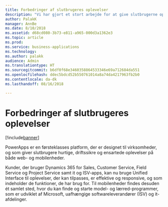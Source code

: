```yaml
---
title: Forbedringer af slutbrugeres oplevelser
description: "Vi har gjort et stort arbejde for at give slutbrugerne oplevelser af høj kvalitet."
author: PalakK
manager: AnnBe
ms.date: 8/10/2018
ms.assetid: d68cd080-3b73-e811-a965-000d3a1362e3
ms.topic: article
ms.prod: 
ms.service: business-applications
ms.technology: 
ms.author: palakk
audience: Admin
ms.translationtype: HT
ms.sourcegitcommit: b6df0f68e3460358864533346e69a712684da551
ms.openlocfilehash: ddec5bdcd52b550761014a8a74da4217963fb2b0
ms.contentlocale: da-dk
ms.lasthandoff: 08/16/2018

---
```

# <a name="improvements-in-end-user-experiences"></a>Forbedringer af slutbrugeres oplevelser


[!include[banner](../../includes/banner.md)]

PowerApps er en førsteklasses platform, der er designet til virksomheder, og som giver slutbrugere hurtige, driftssikre og ensartede oplevelser på både web- og mobilenheder.

Kunder, der bruger Dynamics 365 for Sales, Customer Service, Field Service og Project Service samt it og ISV-apps, kan nu bruge Unified Interface til oplevelser, der kan tilpasses, er effektive og responsive, og som indeholder de funktioner, de har brug for. Til mobilenheder findes desuden ét samlet sted, hvor du kan finde og starte model- og lærred-programmer, som er udviklet af Microsoft, uafhængige softwareleverandører (ISV) og it-afdelinger.

